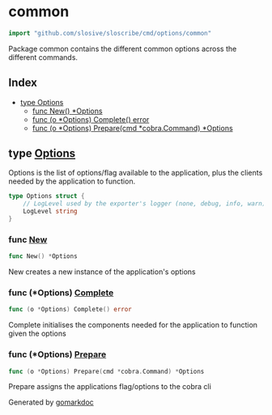 <!-- Code generated by gomarkdoc. DO NOT EDIT -->

# common

```go
import "github.com/slosive/sloscribe/cmd/options/common"
```

Package common contains the different common options across the different commands.

## Index

- [type Options](<#Options>)
  - [func New\(\) \*Options](<#New>)
  - [func \(o \*Options\) Complete\(\) error](<#Options.Complete>)
  - [func \(o \*Options\) Prepare\(cmd \*cobra.Command\) \*Options](<#Options.Prepare>)


<a name="Options"></a>
## type [Options](<https://github.com/slosive/sloscribe/blob/main/cmd/options/common/options.go#L14-L17>)

Options is the list of options/flag available to the application, plus the clients needed by the application to function.

```go
type Options struct {
    // LogLevel used by the exporter's logger (none, debug, info, warn)
    LogLevel string
}
```

<a name="New"></a>
### func [New](<https://github.com/slosive/sloscribe/blob/main/cmd/options/common/options.go#L21>)

```go
func New() *Options
```

New creates a new instance of the application's options

<a name="Options.Complete"></a>
### func \(\*Options\) [Complete](<https://github.com/slosive/sloscribe/blob/main/cmd/options/common/options.go#L32>)

```go
func (o *Options) Complete() error
```

Complete initialises the components needed for the application to function given the options

<a name="Options.Prepare"></a>
### func \(\*Options\) [Prepare](<https://github.com/slosive/sloscribe/blob/main/cmd/options/common/options.go#L26>)

```go
func (o *Options) Prepare(cmd *cobra.Command) *Options
```

Prepare assigns the applications flag/options to the cobra cli

Generated by [gomarkdoc](<https://github.com/princjef/gomarkdoc>)
